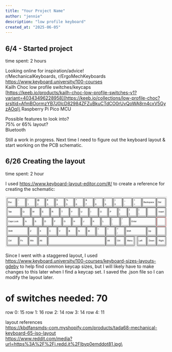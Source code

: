 ```yaml
---
title: "Your Project Name"
author: "jennie"
description: "low profile keyboard"
created_at: "2025-06-05"
---
```


## 6/4 - Started project
time spent: 2 hours

Looking online for inspiration/advice!\
r/MechanicalKeyboards, r/ErgoMechKeyboards\
https://www.keyboard.university/100-courses \
Kailh Choc low profile switches/keycaps \
[https://keeb.io/products/kailh-choc-low-profile-switches-v1?variant=40343496228958](https://keeb.io/collections/low-profile-choc?srsltid=AfmBOormzYB7J0lcD82984ZFZuBkuCTdCO0rUvQoWA8rn4cxV5GyzAOq)\
Raspberry Pi Pico MCU

Possible features to look into?\
75% or 65% layout?\
Bluetooth
 
Still a work in progress. Next time I need to figure out the keyboard layout & start working on the PCB schematic.


## 6/26 Creating the layout
time spent: 2 hour

I used https://www.keyboard-layout-editor.com/#/ to create a reference for creating the schematic:

![Initial keyboard layout](layout-1.png)

Since I went with a staggered layout, I used https://www.keyboard.university/100-courses/keyboard-sizes-layouts-gdeby to help find common keycap sizes, but I will likely have to make changes to this later when I find a keycap set. I saved the .json file so I can modify the layout later.

# of switches needed: 70
row 0: 15
row 1: 16
row 2: 14
row 3: 14
row 4: 11

layout references\
https://kbdfansmds-com.myshopify.com/products/tada68-mechanical-keyboard-65-iso-layout \
https://www.reddit.com/media?url=https%3A%2F%2Fi.redd.it%2Flbyp0emddot81.jpg\
